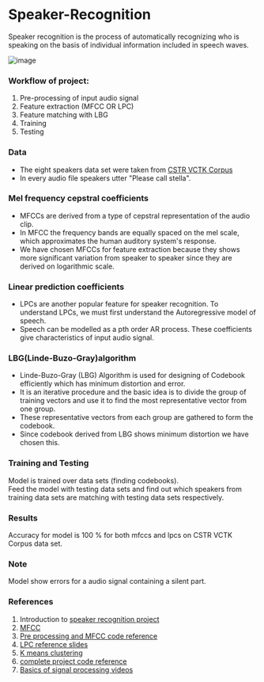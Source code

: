 # Speaker-Recognition
Speaker recognition is the process of automatically recognizing who is speaking on the basis of individual information included in speech waves.

![image](https://user-images.githubusercontent.com/92499855/137593881-06a6708a-43bf-4cec-bb01-7f21da458ae5.png)

### Workflow of project:
1) Pre-processing of input audio signal
2) Feature extraction (MFCC OR LPC)
3) Feature matching with LBG
4) Training 
5) Testing 
### Data
* The eight speakers data set were taken from [CSTR VCTK Corpus](https://datashare.ed.ac.uk/handle/10283/3443)
* In every audio file speakers utter "Please call stella".

### Mel frequency cepstral coefficients
* MFCCs are derived from a type of cepstral representation of the audio clip.  
* In MFCC the frequency bands are equally spaced on the mel scale, which approximates the human auditory system's response.  
* We have chosen MFCCs for feature extraction because they shows more significant variation from speaker to speaker since they are derived on logarithmic scale.
### Linear prediction coefficients
* LPCs are another popular feature for speaker recognition. To understand LPCs, we must first understand the Autoregressive model of speech.  
* Speech can be modelled as a pth order AR process. These coefficients give characteristics of input audio signal.
### LBG(Linde-Buzo-Gray)algorithm
* Linde-Buzo-Gray (LBG) Algorithm is used for designing of Codebook efficiently which has minimum distortion and error.  
* It is an iterative procedure and the basic idea is to divide the group of training vectors and use it to find the most representative vector from one group. 
* These representative vectors from each group are gathered to form the codebook. 
* Since codebook derived from LBG shows minimum distortion we have chosen this.


### Training and Testing
Model is trained over data sets (finding codebooks).  
Feed the model with testing data sets and find out which speakers from training data sets are matching with testing data sets respectively. 

### Results
Accuracy for model is 100 % for both mfccs and lpcs on CSTR VCTK Corpus data set.
### Note
Model show errors for a audio signal containing a silent part.
### References
1) Introduction to [speaker recognition project](https://minhdo.ece.illinois.edu/teaching/speaker_recognition/speaker_recognition.html)
2) [MFCC](http://www.practicalcryptography.com/miscellaneous/machine-learning/guide-mel-frequency-cepstral-coefficients-mfccs/)
3) [Pre processing and MFCC code reference](https://aadityachapagain.com/2020/08/asr-mfcc-filterbanks/)
4) [LPC reference slides](https://docs.google.com/presentation/d/1hBIF-j9fH92bnA72nzNQhTr5RXCcIK7AA-e6LIHX4Hw/edit#slide=id.gf4f26d30c1_0_13)
5) [K means clustering](https://github.com/CihanBosnali/Machine-Learning-without-Libraries/blob/master/K-Means-Clustering/K-Means-Clustering-without-ML-libraries.ipynb)
6) [complete project code reference](https://ccrma.stanford.edu/~orchi/Documents/speaker_recognition_report.pdf)
7) [Basics of signal processing videos](https://youtube.com/playlist?list=PLJ-OcUCIty7evBmHvYRv66RcuziszpSFB)
















